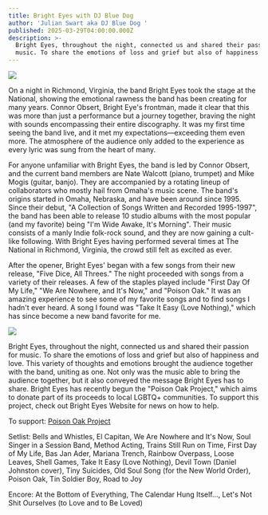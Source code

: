 ```yaml
---
title: Bright Eyes with DJ Blue Dog
author: 'Julian Swart aka DJ Blue Dog '
published: 2025-03-29T04:00:00.000Z
description: >-
  Bright Eyes, throughout the night, connected us and shared their passion for
  music. To share the emotions of loss and grief but also of happiness and love
---
```


![](</uploads/Bright Eyes.png>)

On a night in Richmond, Virginia, the band Bright Eyes took the stage at the National, showing the emotional rawness the band has been creating for many years. Connor Obsert, Bright Eye's frontman, made it clear that this was more than just a performance but a journey together, braving the night with sounds encompassing their entire discography. It was my first time seeing the band live, and it met my expectations—exceeding them even more. The atmosphere of the audience only added to the experience as every lyric was sung from the heart of many.

For anyone unfamiliar with Bright Eyes, the band is led by Connor Obsert, and the current band members are Nate Walcott (piano, trumpet) and Mike Mogis (guitar, banjo). They are accompanied by a rotating lineup of collaborators who mostly hail from Omaha's music scene. The band's origins started in Omaha, Nebraska, and have been around since 1995. Since their debut, "A Collection of Songs Written and Recorded 1995-1997", the band has been able to release 10 studio albums with the most popular (and my favorite) being "I'm Wide Awake, It's Morning". Their music consists of a manly Indie folk-rock sound, and they are now gaining a cult-like following. With Bright Eyes having performed several times at The National in Richmond, Virginia, the crowd still felt as excited as ever. 

After the opener, Bright Eyes' began with a few songs from their new release, "Five Dice, All Threes." The night proceeded with songs from a variety of their releases. A few of the staples played include "First Day Of My Life," "We Are Nowhere, and It's Now," and "Poison Oak." It was an amazing experience to see some of my favorite songs and to find songs I hadn't ever heard. A song I found was "Take It Easy (Love Nothing)," which has since become a new band favorite for me. 

![](</uploads/Bright Eyes 2.jpg>)

Bright Eyes, throughout the night, connected us and shared their passion for music. To share the emotions of loss and grief but also of happiness and love. This variety of thoughts and emotions brought the audience together with the band, uniting as one. Not only was the music able to bring the audience together, but it also conveyed the message Bright Eyes has to share. Bright Eyes has recently begun the "Poison Oak Project," which aims to donate part of its proceeds to local LGBTQ+ communities. To support this project, check out Bright Eyes Website for news on how to help.

To support: [Poison Oak Project](https://www.propeller.la/causes/32603/poison-oak-project)

Setlist: Bells and Whistles, El Capitan, We Are Nowhere and It's Now, Soul Singer in a
Session Band, Method Acting, Trains Still Run on Time, First Day of My Life,
Bas Jan Ader, Mariana Trench, Rainbow Overpass, Loose Leaves, Shell Games, Take
It Easy (Love Nothing), Devil Town (Daniel Johnston cover), Tiny Suicides, Old
Soul Song (for the New World Order), Poison Oak, Tin Soldier Boy, Road to Joy

Encore: At the Bottom of Everything, The Calendar Hung Itself…, Let's Not Shit
Ourselves (to Love and to Be Loved)

